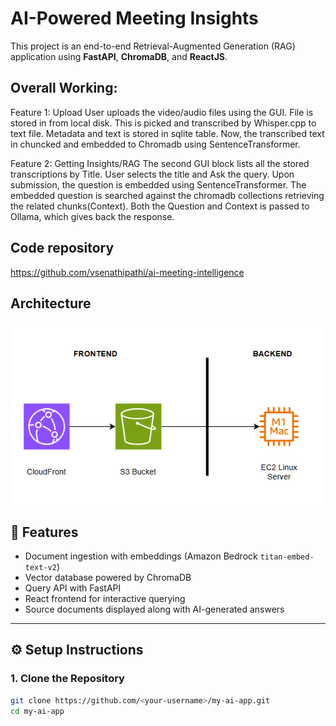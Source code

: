 # AI-Powered Meeting Insights

This project is an end-to-end Retrieval-Augmented Generation (RAG) application using **FastAPI**, **ChromaDB**, and **ReactJS**. 

## Overall Working:

Feature 1: Upload
User uploads the video/audio files using the GUI. File is stored in from local disk. This is picked and transcribed by Whisper.cpp to text file. Metadata and text is stored in sqlite table. Now, the transcribed text in chuncked and embedded to Chromadb using SentenceTransformer.

Feature 2: Getting Insights/RAG
The second GUI block lists all the stored transcriptions by Title. User selects the title and Ask the query. Upon submission, the question is embedded using SentenceTransformer. The embedded question is searched against the chromadb collections retrieving the related chunks(Context).
Both the Question and Context is passed to Ollama, which gives back the response.

## Code repository

https://github.com/vsenathipathi/ai-meeting-intelligence

## Architecture
![alt text](image.png)


## 🚀 Features
- Document ingestion with embeddings (Amazon Bedrock `titan-embed-text-v2`)
- Vector database powered by ChromaDB
- Query API with FastAPI
- React frontend for interactive querying
- Source documents displayed along with AI-generated answers

---

## ⚙️ Setup Instructions

### 1. Clone the Repository
```bash
git clone https://github.com/<your-username>/my-ai-app.git
cd my-ai-app
